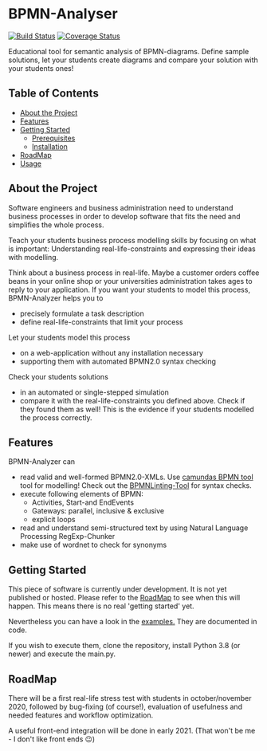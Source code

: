 # BPMN-Analyser 

<!-- PROJECT SHIELDS -->
[![Build Status][travis-shield]][travis-url]
[![Coverage Status][coverage-badge]][coverage-url]

Educational tool for semantic analysis of BPMN-diagrams. 
Define sample solutions, let your students create diagrams
and compare your solution with your students ones!



<!-- TABLE OF CONTENTS -->
## Table of Contents

* [About the Project](#about-the-project)
* [Features](#features)
* [Getting Started](#getting-started)
  * [Prerequisites](#prerequisites)
  * [Installation](#installation)
* [RoadMap](#roadmap)
* [Usage](#usage)

## About the Project
Software engineers and business administration need to understand business processes in order 
to develop software that fits the need and simplifies the whole process.

Teach your students business process modelling skills by focusing on what is important:
Understanding real-life-constraints and expressing their ideas with modelling.

Think about a business process in real-life. Maybe a customer orders 
coffee beans in your online shop or your universities administration takes ages to reply to your application.
If you want your students to model this process, BPMN-Analyzer helps you to
* precisely formulate a task description
* define real-life-constraints that limit your process

Let your students model this process
* on a web-application without any installation necessary
* supporting them with automated BPMN2.0 syntax checking

Check your students solutions
* in an automated or single-stepped simulation
* compare it with the real-life-constraints you defined above.
Check if they found them as well! This is the evidence if your
students modelled the process correctly.


## Features
BPMN-Analyzer can
* read valid and well-formed BPMN2.0-XMLs. Use [camundas BPMN tool](https://demo.bpmn.io) tool for modelling!
Check out the [BPMNLinting-Tool](https://github.com/bpmn-io/bpmnlint-playground) for syntax checks.
* execute following elements of BPMN:
    * Activities, Start-and EndEvents
    * Gateways: parallel, inclusive & exclusive 
    * explicit loops
* read and understand semi-structured text by using Natural Language Processing RegExp-Chunker
* make use of wordnet to check for synonyms



## Getting Started
This piece of software is currently under development.
It is not yet published or hosted. Please refer to the [RoadMap](#roadmap) to 
see when this will happen. This means there is no real 'getting started' yet.

Nevertheless you can have a look in the [examples.](https://github.com/rathaustreppe/bpmn-analyser/tree/master/src/examples)
They are documented in code.

If you wish to execute them, clone the repository,
install Python 3.8 (or newer) and execute the main.py.


## RoadMap
There will be a first real-life stress test with students in october/november 2020,
followed by bug-fixing (of course!), evaluation of usefulness and needed 
features and workflow optimization.

A useful front-end integration will be done in early 2021. (That won't be me - I don't like front ends 😐)


[travis-shield]: https://travis-ci.com/rathaustreppe/bpmn-analyser.svg?branch=master
[travis-url]: https://travis-ci.com/rathaustreppe/bpmn-analyser
[coverage-badge]:https://coveralls.io/repos/github/rathaustreppe/bpmn-analyser/badge.svg
[coverage-url]:https://coveralls.io/github/rathaustreppe/bpmn-analyser